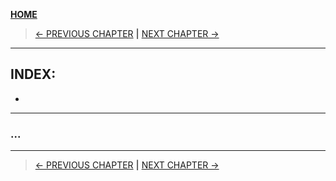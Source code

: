 [__HOME__](../../README.md)

> [<- PREVIOUS CHAPTER](./6-compose.md) __|__ [NEXT CHAPTER ->](./8-stack.md)
---


## INDEX:
- 

---

### ...


---
> [<- PREVIOUS CHAPTER](./6-compose.md) __|__ [NEXT CHAPTER ->](./8-stack.md)